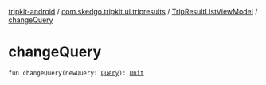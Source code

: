 [tripkit-android](../../index.md) / [com.skedgo.tripkit.ui.tripresults](../index.md) / [TripResultListViewModel](index.md) / [changeQuery](./change-query.md)

# changeQuery

`fun changeQuery(newQuery: `[`Query`](../../com.skedgo.android.common.model/-query/index.md)`): `[`Unit`](https://kotlinlang.org/api/latest/jvm/stdlib/kotlin/-unit/index.html)